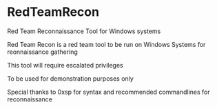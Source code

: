 # RedTeamRecon
Red Team Reconnaissance Tool for Windows systems

Red Team Recon is a red team tool to be run on Windows Systems for reonnaissance gathering

This tool will require escalated privileges

To be used for demonstration purposes only

Special thanks to 0xsp for syntax and recommended commandlines for reconnaissance
